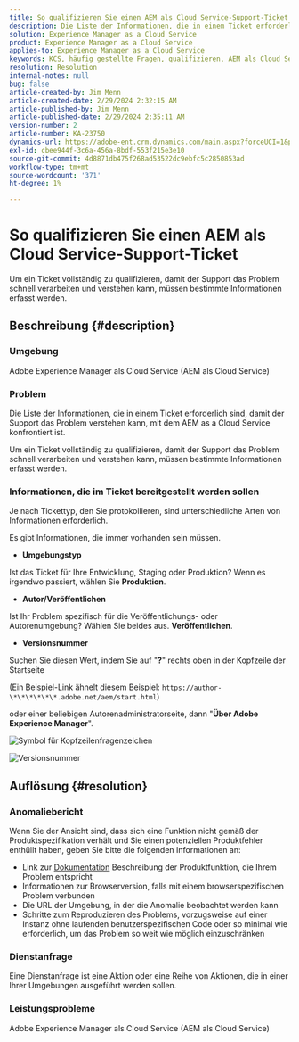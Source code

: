 ```yaml
---
title: So qualifizieren Sie einen AEM als Cloud Service-Support-Ticket
description: Die Liste der Informationen, die in einem Ticket erforderlich sind, damit der Support das Problem verstehen kann, mit dem AEM as a Cloud Service konfrontiert ist.
solution: Experience Manager as a Cloud Service
product: Experience Manager as a Cloud Service
applies-to: Experience Manager as a Cloud Service
keywords: KCS, häufig gestellte Fragen, qualifizieren, AEM als Cloud Service, Adobe Experience Manager als Cloud Service, Support-Ticket
resolution: Resolution
internal-notes: null
bug: false
article-created-by: Jim Menn
article-created-date: 2/29/2024 2:32:15 AM
article-published-by: Jim Menn
article-published-date: 2/29/2024 2:35:11 AM
version-number: 2
article-number: KA-23750
dynamics-url: https://adobe-ent.crm.dynamics.com/main.aspx?forceUCI=1&pagetype=entityrecord&etn=knowledgearticle&id=38c40abe-aad6-ee11-9079-6045bd006268
exl-id: cbee944f-3c6a-456a-8bdf-553f215e3e10
source-git-commit: 4d8871db475f268ad53522dc9ebfc5c2850853ad
workflow-type: tm+mt
source-wordcount: '371'
ht-degree: 1%

---
```


# So qualifizieren Sie einen AEM als Cloud Service-Support-Ticket


Um ein Ticket vollständig zu qualifizieren, damit der Support das Problem schnell verarbeiten und verstehen kann, müssen bestimmte Informationen erfasst werden.

## Beschreibung {#description}


### Umgebung

Adobe Experience Manager als Cloud Service (AEM als Cloud Service)

### Problem

Die Liste der Informationen, die in einem Ticket erforderlich sind, damit der Support das Problem verstehen kann, mit dem AEM as a Cloud Service konfrontiert ist.

Um ein Ticket vollständig zu qualifizieren, damit der Support das Problem schnell verarbeiten und verstehen kann, müssen bestimmte Informationen erfasst werden.

### Informationen, die im Ticket bereitgestellt werden sollen

Je nach Tickettyp, den Sie protokollieren, sind unterschiedliche Arten von Informationen erforderlich.

Es gibt Informationen, die immer vorhanden sein müssen.

- <b>Umgebungstyp</b>


Ist das Ticket für Ihre Entwicklung, Staging oder Produktion? Wenn es irgendwo passiert, wählen Sie <b>Produktion</b>.

- <b>Autor/Veröffentlichen</b>


Ist Ihr Problem spezifisch für die Veröffentlichungs- oder Autorenumgebung? Wählen Sie beides aus. <b>Veröffentlichen</b>.

- <b>Versionsnummer</b>


Suchen Sie diesen Wert, indem Sie auf &quot;<b>?</b>&quot; rechts oben in der Kopfzeile der Startseite

(Ein Beispiel-Link ähnelt diesem Beispiel: `https://author-\*\*\*\*\*\*.adobe.net/aem/start.html`)

oder einer beliebigen Autorenadministratorseite, dann &quot;<b>Über Adobe Experience Manager</b>&quot;.

![Symbol für Kopfzeilenfragenzeichen](https://helpx.adobe.com/content/dam/help/en/experience-manager/kb/how-to-fully-qualify-an-AEM-as-a-cloud-service-ticket/jcr_content/main-pars/image/question_mark_topheader.jpg.img.jpg)

![Versionsnummer](https://helpx.adobe.com/content/dam/help/en/experience-manager/kb/how-to-fully-qualify-an-AEM-as-a-cloud-service-ticket/jcr_content/main-pars/image_23429537/release_number.jpg.img.jpg)

## Auflösung {#resolution}


### Anomaliebericht

Wenn Sie der Ansicht sind, dass sich eine Funktion nicht gemäß der Produktspezifikation verhält und Sie einen potenziellen Produktfehler enthüllt haben, geben Sie bitte die folgenden Informationen an:

- Link zur [Dokumentation](https://experienceleague.adobe.com/docs/?lang=de) Beschreibung der Produktfunktion, die Ihrem Problem entspricht
- Informationen zur Browserversion, falls mit einem browserspezifischen Problem verbunden
- Die URL der Umgebung, in der die Anomalie beobachtet werden kann
- Schritte zum Reproduzieren des Problems, vorzugsweise auf einer Instanz ohne laufenden benutzerspezifischen Code oder so minimal wie erforderlich, um das Problem so weit wie möglich einzuschränken

### Dienstanfrage

Eine Dienstanfrage ist eine Aktion oder eine Reihe von Aktionen, die in einer Ihrer Umgebungen ausgeführt werden sollen.

### Leistungsprobleme

Adobe Experience Manager als Cloud Service (AEM als Cloud Service)
